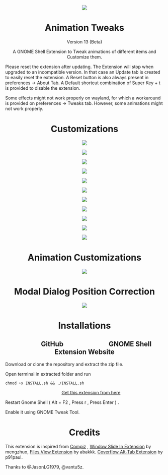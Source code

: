 <p align="center">
<img src = /animation-tweaks@Selenium-H/eicon.png >
</p>

<h1 align="center">
  Animation Tweaks
</h1>

<p align="center">
Version 13 (Beta)
</p>

<p align="center">
A GNOME Shell Extension to Tweak animations of different items and Customize them.
</p>
<p align="left">
Please reset the extension after updating. The Extension will stop when upgraded to an incompatible version. In that case an Update tab is created to easily reset the extension. A Reset button is also always present in preferences -> About Tab.
A Default shortcut combination of Super Key + t is provided to disable the extension. 
  
Some effects might not work properly on wayland, for which a workaround is provided on preferences -> Tweaks tab.
However, some animations might not work properly.
</p>

<h1 align="center">
  Customizations
</h1>

<p align="center">
<img src = /Screenshots/Image_01.png >
</p>

<p align="center">
<img src = /Screenshots/Image_02.png >
</p>

<p align="center">
<img src = /Screenshots/Image_03.png >
</p>

<p align="center">
<img src = /Screenshots/Image_04.png >
</p>

<p align="center">
<img src = /Screenshots/Image_05.png >
</p>

<p align="center">
<img src = /Screenshots/Image_06.png >
</p>

<p align="center">
<img src = /Screenshots/Image_07.png >
</p>

<p align="center">
<img src = /Screenshots/Image_08.png >
</p>

<p align="center">
<img src = /Screenshots/Image_09.png >
</p>

<p align="center">
<img src = /Screenshots/Image_10.png >
</p>

<p align="center">
<img src = /Screenshots/Image_11.png >
</p>

<h1 align="center">
  Animation Customizations
</h1>

<p align="center">
<img src = /Screenshots/Image_12.png >
</p>

<h1 align="center">
  Modal Dialog Position Correction
</h1>

<p align="center">
<img src = /Screenshots/Image_13.png >
</p>

<h1 align="center">
  Installations
</h1>

<h2 align="center"> &nbsp;&nbsp;&nbsp;&nbsp;&nbsp;&nbsp;&nbsp;&nbsp;&nbsp;&nbsp;&nbsp;&nbsp;&nbsp;&nbsp;&nbsp;GitHub&nbsp;&nbsp;&nbsp;&nbsp;&nbsp;&nbsp;&nbsp;&nbsp;&nbsp;&nbsp;&nbsp;&nbsp;&nbsp;&nbsp;&nbsp;&nbsp;&nbsp;&nbsp;&nbsp;&nbsp;&nbsp;&nbsp;&nbsp;&nbsp;&nbsp;&nbsp;&nbsp;&nbsp;&nbsp;GNOME Shell Extension Website
</h2>

Download or clone the repository and extract the zip file.

Open terminal in extracted folder and run

`chmod +x INSTALL.sh && ./INSTALL.sh` 

<p align="right"><a href="https://extensions.gnome.org/extension/1680/animation-tweaks/">Get this extension from here</a> &nbsp;&nbsp;&nbsp;&nbsp;&nbsp;&nbsp;&nbsp;&nbsp;&nbsp;&nbsp;&nbsp;&nbsp;&nbsp;&nbsp;&nbsp;&nbsp;&nbsp;&nbsp;&nbsp;&nbsp;&nbsp;&nbsp;&nbsp;&nbsp; &nbsp;&nbsp;&nbsp;&nbsp;&nbsp;&nbsp;&nbsp;&nbsp;&nbsp;
</p>

Restart Gnome Shell ( Alt + F2 , Press r , Press Enter ) .

Enable it using GNOME Tweak Tool.

<h1 align="center">
  Credits
</h1>

This extension is inspired from 
[Compiz](http://www.compiz.org/) ,
[Window Slide In Extension](https://extensions.gnome.org/extension/367/window-slide-in/) by mengzhuo, 
[Files View Extension](https://extensions.gnome.org/extension/1395/files-view/) by abakkk.
[Coverflow Alt-Tab Extension](https://extensions.gnome.org/extension/97/coverflow-alt-tab/) by p91paul.

Thanks to @JasonLG1979, @vantu5z.
